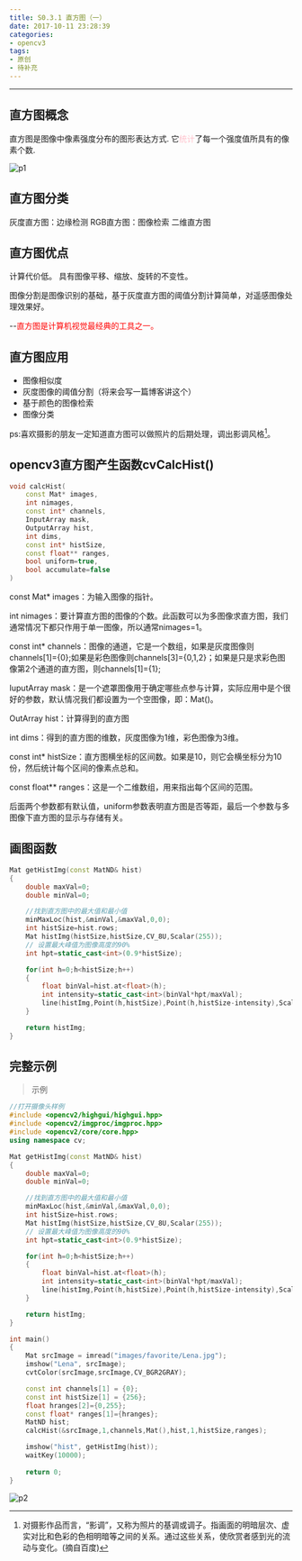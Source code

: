 ```yaml
---
title: S0.3.1 直方图（一）
date: 2017-10-11 23:28:39
categories: 
- opencv3
tags:
- 原创
- 待补充
---
```



---

## 直方图概念
直方图是图像中像素强度分布的图形表达方式.
它<font color="pink">统计</font>了每一个强度值所具有的像素个数.

![p1](https://i.loli.net/2017/10/11/59de3f17607a5.png)

## 直方图分类
灰度直方图：边缘检测
RGB直方图：图像检索
二维直方图

## 直方图优点

计算代价低。
具有图像平移、缩放、旋转的不变性。

图像分割是图像识别的基础，基于灰度直方图的阈值分割计算简单，对遥感图像处理效果好。

--<font color="red">直方图是计算机视觉最经典的工具之一。</font>

## 直方图应用
- 图像相似度
- 灰度图像的阈值分割（将来会写一篇博客讲这个）
- 基于颜色的图像检索
- 图像分类

ps:喜欢摄影的朋友一定知道直方图可以做照片的后期处理，调出影调风格[^footnote]。

## opencv3直方图产生函数cvCalcHist()

```cpp
void calcHist(
    const Mat* images, 
    int nimages,
    const int* channels,
    InputArray mask,
    OutputArray hist, 
    int dims, 
    const int* histSize,
    const float** ranges, 
    bool uniform=true, 
    bool accumulate=false 
)
```

const Mat* images：为输入图像的指针。

int nimages：要计算直方图的图像的个数。此函数可以为多图像求直方图，我们通常情况下都只作用于单一图像，所以通常nimages=1。

const int* channels：图像的通道，它是一个数组，如果是灰度图像则channels[1]={0};如果是彩色图像则channels[3]={0,1,2}；如果是只是求彩色图像第2个通道的直方图，则channels[1]={1};

IuputArray mask：是一个遮罩图像用于确定哪些点参与计算，实际应用中是个很好的参数，默认情况我们都设置为一个空图像，即：Mat()。

OutArray hist：计算得到的直方图

int dims：得到的直方图的维数，灰度图像为1维，彩色图像为3维。

const int* histSize：直方图横坐标的区间数。如果是10，则它会横坐标分为10份，然后统计每个区间的像素点总和。

const float** ranges：这是一个二维数组，用来指出每个区间的范围。

后面两个参数都有默认值，uniform参数表明直方图是否等距，最后一个参数与多图像下直方图的显示与存储有关。


## 画图函数
```cpp
Mat getHistImg(const MatND& hist)
{
    double maxVal=0;
    double minVal=0;

    //找到直方图中的最大值和最小值
    minMaxLoc(hist,&minVal,&maxVal,0,0);
    int histSize=hist.rows;
    Mat histImg(histSize,histSize,CV_8U,Scalar(255));
    // 设置最大峰值为图像高度的90%
    int hpt=static_cast<int>(0.9*histSize);

    for(int h=0;h<histSize;h++)
    {
        float binVal=hist.at<float>(h);
        int intensity=static_cast<int>(binVal*hpt/maxVal);
        line(histImg,Point(h,histSize),Point(h,histSize-intensity),Scalar::all(0));
    }

    return histImg;
}
```

## 完整示例
> 示例

```cpp
//打开摄像头样例
#include <opencv2/highgui/highgui.hpp>
#include <opencv2/imgproc/imgproc.hpp>
#include <opencv2/core/core.hpp>
using namespace cv;

Mat getHistImg(const MatND& hist)
{
    double maxVal=0;
    double minVal=0;

    //找到直方图中的最大值和最小值
    minMaxLoc(hist,&minVal,&maxVal,0,0);
    int histSize=hist.rows;
    Mat histImg(histSize,histSize,CV_8U,Scalar(255));
    // 设置最大峰值为图像高度的90%
    int hpt=static_cast<int>(0.9*histSize);

    for(int h=0;h<histSize;h++)
    {
        float binVal=hist.at<float>(h);
        int intensity=static_cast<int>(binVal*hpt/maxVal);
        line(histImg,Point(h,histSize),Point(h,histSize-intensity),Scalar::all(0));
    }

    return histImg;
}

int main()
{
    Mat srcImage = imread("images/favorite/Lena.jpg");
    imshow("Lena", srcImage); 
    cvtColor(srcImage,srcImage,CV_BGR2GRAY);

    const int channels[1] = {0};       
    const int histSize[1] = {256};
    float hranges[2]={0,255};
    const float* ranges[1]={hranges};
    MatND hist;
    calcHist(&srcImage,1,channels,Mat(),hist,1,histSize,ranges);

    imshow("hist", getHistImg(hist));
    waitKey(10000);
        
    return 0;
}

```

![p2](https://i.loli.net/2017/10/11/59de3f17bee75.png)

[^footnote]:对摄影作品而言，“影调”，又称为照片的基调或调子。指画面的明暗层次、虚实对比和色彩的色相明暗等之间的关系。通过这些关系，使欣赏者感到光的流动与变化。(摘自百度)
